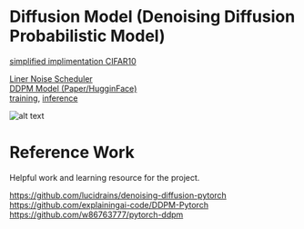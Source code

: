 # Diffusion Model (Denoising Diffusion Probabilistic Model)


[simplified implimentation CIFAR10](simple_diffusion_model.py)

[Liner Noise Scheduler](noise_schedular.py) \
[DDPM Model (Paper/HugginFace)](model.py) \
[training](train.py), [inference](sample.py)

![alt text](ddpm_epoch_12.gif)



# Reference Work
Helpful work and learning resource for the project.

https://github.com/lucidrains/denoising-diffusion-pytorch \
https://github.com/explainingai-code/DDPM-Pytorch \
https://github.com/w86763777/pytorch-ddpm 

